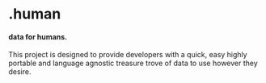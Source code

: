 # .human


#### data for humans.

This project is designed to provide developers with a quick, easy highly portable and language agnostic treasure trove of data to use however they desire. 


